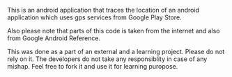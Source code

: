 This is an android application that traces the location of an android application which uses gps services from Google Play Store.

Also please note that parts of this code is taken from the internet and also from Google Android Reference.

This was done as a part of an external and a learning project.
Please do not rely on it. The developers do not take any responsiblity in case of any mishap.
Feel free to fork it and use it for learning puropose.
